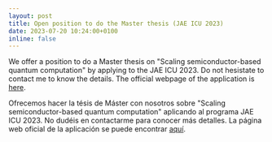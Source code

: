 ```yaml
---
layout: post
title: Open position to do the Master thesis (JAE ICU 2023)
date: 2023-07-20 10:24:00+0100
inline: false
---
```

We offer a position to do a Master thesis on "Scaling semiconductor-based quantum computation" by applying to the JAE ICU 2023. Do not hesistate to contact me to know the details. The official webpage of the application is <a href="https://sede.csic.gob.es/icu2023">here</a>.

Ofrecemos hacer la tésis de Máster con nosotros sobre "Scaling semiconductor-based quantum computation" aplicando al programa JAE ICU 2023. No dudéis en contactarme para conocer más detalles. La página web oficial de la aplicación se puede encontrar <a href="https://sede.csic.gob.es/icu2023">aquí</a>.


